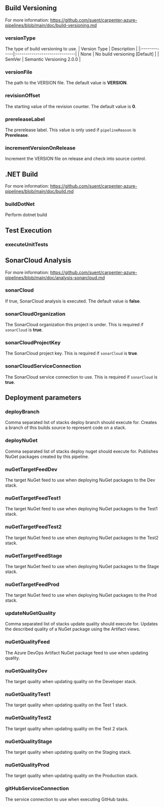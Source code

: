## Build Versioning

For more information:
https://github.com/suent/carpenter-azure-pipelines/blob/main/doc/build-versioning.md

### versionType

The type of build versioning to use.
| Version Type | Description                   |
|:-------------|:------------------------------|
| None         | No build versioning [Default] |
| SemVer       | Semantic Versioning 2.0.0     |

### versionFile

The path to the VERSION file. The default value is **VERSION**.

### revisionOffset

The starting value of the revision counter. The default value is **0**.

### prereleaseLabel

The prerelease label. This value is only used if `pipelineReason` is **Prerelease**.

### incrementVersionOnRelease

Increment the VERSION file on release and check into source control.

## .NET Build

For more information:
https://github.com/suent/carpenter-azure-pipelines/blob/main/doc/build.md

### buildDotNet

Perform dotnet build

## Test Execution

### executeUnitTests

## SonarCloud Analysis

For more information:
https://github.com/suent/carpenter-azure-pipelines/blob/main/doc/analysis-sonarcloud.md

### sonarCloud

If true, SonarCloud analysis is executed. The default value is **false**.

### sonarCloudOrganization

The SonarCloud organization this project is under. This is required if `sonarCloud` is **true**.

### sonarCloudProjectKey

The SonarCloud project key. This is required if `sonarCloud` is **true**.

### sonarCloudServiceConnection

The SonarCloud service connection to use. This is required if `sonarCloud` is **true**.

## Deployment parameters

### deployBranch

Comma separated list of stacks deploy branch should execute for. Creates a branch of this builds
source to represent code on a stack.

### deployNuGet

Comma separated list of stacks deploy nuget should execute for. Publishes NuGet packages created by
this pipeline.

### nuGetTargetFeedDev

The target NuGet feed to use when deploying NuGet packages to the Dev stack.

### nuGetTargetFeedTest1

The target NuGet feed to use when deploying NuGet packages to the Test1 stack.

### nuGetTargetFeedTest2

The target NuGet feed to use when deploying NuGet packages to the Test2 stack.

### nuGetTargetFeedStage

The target NuGet feed to use when deploying NuGet packages to the Stage stack.

### nuGetTargetFeedProd

The target NuGet feed to use when deploying NuGet packages to the Prod stack.

### updateNuGetQuality

Comma separated list of stacks update quality should execute for. Updates the described quality of
a NuGet package using the Artifact views.

### nuGetQualityFeed

The Azure DevOps Artifact NuGet package feed to use when updating quality.

### nuGetQualityDev

The target quality when updating quality on the Developer stack.

### nuGetQualityTest1

The target quality when updating quality on the Test 1 stack.

### nuGetQualityTest2

The target quality when updating quality on the Test 2 stack.

### nuGetQualityStage

The target quality when updating quality on the Staging stack.

### nuGetQualityProd

The target quality when updating quality on the Production stack.

### gitHubServiceConnection

The service connection to use when executing GitHub tasks.
